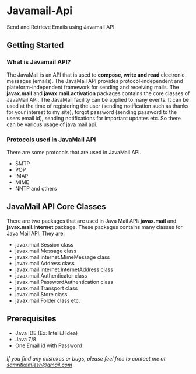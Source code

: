 # Javamail-Api
Send and Retrieve Emails using Javamail API.

## Getting Started
### What is Javamail API?
The JavaMail is an API that is used to **compose, write and read** electronic messages (emails).
The JavaMail API provides protocol-independent and plateform-independent framework for sending and receiving mails.
The **javax.mail** and **javax.mail.activation** packages contains the core classes of JavaMail API.
The JavaMail facility can be applied to many events. It can be used at the time of registering the user (sending notification such as thanks for your interest to my site), forgot password (sending password to the users email id), sending notifications for important updates etc. So there can be various usage of java mail api.

### Protocols used in JavaMail API
There are some protocols that are used in JavaMail API.
  - SMTP
  - POP
  - IMAP
  - MIME
  - NNTP and others
  
## JavaMail API Core Classes
There are two packages that are used in Java Mail API: **javax.mail** and **javax.mail.internet** package. These packages contains many classes for Java Mail API. They are:

  - javax.mail.Session class
  - javax.mail.Message class
  - javax.mail.internet.MimeMessage class
  - javax.mail.Address class
  - javax.mail.internet.InternetAddress class
  - javax.mail.Authenticator class
  - javax.mail.PasswordAuthentication class
  - javax.mail.Transport class
  - javax.mail.Store class
  - javax.mail.Folder class etc.


## Prerequisites
* Java IDE (Ex: IntelliJ Idea)
* Java 7/8
* One Email id with Password


###### If you find any mistakes or bugs, please feel free to contact me at samritkamlesh@gmail.com
